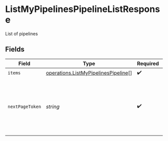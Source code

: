 # ListMyPipelinesPipelineListResponse

List of pipelines


## Fields

| Field                                                                                             | Type                                                                                              | Required                                                                                          | Description                                                                                       |
| ------------------------------------------------------------------------------------------------- | ------------------------------------------------------------------------------------------------- | ------------------------------------------------------------------------------------------------- | ------------------------------------------------------------------------------------------------- |
| `items`                                                                                           | [operations.ListMyPipelinesPipeline](../../../sdk/models/operations/listmypipelinespipeline.md)[] | :heavy_check_mark:                                                                                | N/A                                                                                               |
| `nextPageToken`                                                                                   | *string*                                                                                          | :heavy_check_mark:                                                                                | A token to pass as a `page-token` query parameter to return the next page of results.             |